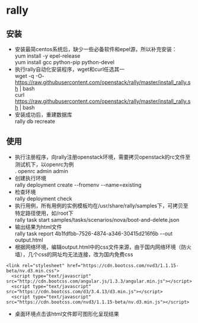 # rally  
## 安装  
* 安装最简centos系统后，缺少一些必备软件和epel源，所以补充安装：  
yum install -y epel-release  
yum install gcc python-pip python-devel  
* 执行rally自动化安装程序，wget和curl任选其一    
wget -q -O- https://raw.githubusercontent.com/openstack/rally/master/install_rally.sh | bash   
curl https://raw.githubusercontent.com/openstack/rally/master/install_rally.sh | bash  
* 安装成功后，重建数据库  
rally db recreate  

## 使用  
* 执行注册程序，向rally注册openstack环境，需要拷贝openstack的rc文件至测试机下，以openrc为例  
. openrc admin admin  
* 创建执行环境  
rally deployment create --fromenv --name=existing  
* 检查环境  
rally deployment check  
* 执行用例，所有用例的实例模板均在/usr/share/rally/samples下，可拷贝至特定路径使用，如/root下  
rally task start samples/tasks/scenarios/nova/boot-and-delete.json  
* 输出结果为html文件  
rally task report 4b1fdfbb-7526-4874-a346-30415d216f6b --out output.html  
* 根据网络环境，编辑output.html中的css文件来源，由于国内网络环境（防火墙），几个css的网址均无法连接，改为国内免费css  
```
<link rel="stylesheet" href="https://cdn.bootcss.com/nvd3/1.1.15-beta/nv.d3.min.css">
  <script type="text/javascript" src="http://cdn.bootcss.com/angular.js/1.3.3/angular.min.js"></script>
  <script type="text/javascript" src="https://cdn.bootcss.com/d3/3.4.13/d3.min.js"></script>
  <script type="text/javascript" src="https://cdn.bootcss.com/nvd3/1.1.15-beta/nv.d3.min.js"></script>
```  
* 桌面环境点击该html文件即可图形化呈现结果  
